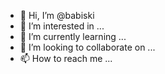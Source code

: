 - 👋 Hi, I’m @babiski
- 👀 I’m interested in ...
- 🌱 I’m currently learning ...
- 💞️ I’m looking to collaborate on ...
- 📫 How to reach me ...

<!---
babiski/babiski is a ✨ special ✨ repository because its `README.md` (this file) appears on your GitHub profile.
You can click the Preview link to take a look at your changes.
--->

